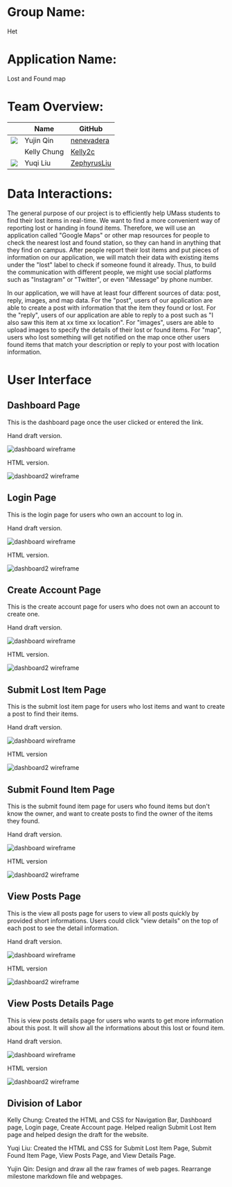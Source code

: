 # Group Name: 
Het

# Application Name:
Lost and Found map


# Team Overview: 
| | Name | GitHub |
| ------------- |------------- | ------------- |
| ![](https://avatars.githubusercontent.com/u/71847172?s=48&v=4) | Yujin Qin | [nenevadera](https://github.com/nenevadera) |
| ![]() | Kelly Chung | [Kelly2c](https://github.com/Kelly2c) |
| ![](https://avatars.githubusercontent.com/u/58710754?s=40&v=4) | Yuqi Liu| [ZephyrusLiu](https://github.com/ZephyrusLiu) |


# Data Interactions: 
The general purpose of our project is to efficiently help UMass students to find their lost items in real-time. We want to find a more convenient way of reporting lost or handing in found items. Therefore, we will use an application called "Google Maps" or other map resources for people to check the nearest lost and found station, so they can hand in anything that they find on campus. After people report their lost items and put pieces of information on our application, we will match their data with existing items under the "lost" label to check if someone found it already. Thus, to build the communication with different people, we might use social platforms such as "Instagram" or "Twitter", or even "iMessage" by phone number. 

In our application, we will have at least four different sources of data: post, reply, images, and map data. For the "post", users of our application are able to create a post with information that the item they found or lost. For the "reply", users of our application are able to reply to a post such as "I also saw this item at xx time xx location". For "images", users are able to upload images to specify the details of their lost or found items. For "map", users who lost something will get notified on the map once other users found items that match your description or reply to your post with location information.

# User Interface
## Dashboard Page
This is the dashboard page once the user clicked or entered the link.

Hand draft version.

![dashboard wireframe](../imgs/dashboard.jpeg)

HTML version.

![dashboard2 wireframe](../imgs/dahsboard_html_ver.png)

## Login Page
This is the login page for users who own an account to log in.

Hand draft version.

![dashboard wireframe](../imgs/login.jpeg)

HTML version.

![dashboard2 wireframe](../imgs/login_html_ver.png)

## Create Account Page
This is the create account page for users who does not own an account to create one.

Hand draft version.

![dashboard wireframe](../imgs/ca.jpeg)

HTML version.

![dashboard2 wireframe](../imgs/ca_html_ver.png)

## Submit Lost Item Page
This is the submit lost item page for users who lost items and want to create a post to find their items.

Hand draft version.

![dashboard wireframe](../imgs/submit_lost_item_page.png)

HTML version

![dashboard2 wireframe](../imgs/submit_lost_item_html_ver.png)

## Submit Found Item Page
This is the submit found item page for users who found items but don't know the owner, and want to create posts to find the owner of the items they found.

Hand draft version.

![dashboard wireframe](../imgs/submit_found_item_page.png)

HTML version

![dashboard2 wireframe](../imgs/submit_found_item_html_ver.png)



## View Posts Page
This is the view all posts page for users to view all posts quickly by provided short informations. Users could click "view details" on the top of each post to see the detail information.

Hand draft version.

![dashboard wireframe](../imgs/view_posts.png)

HTML version

![dashboard2 wireframe](../imgs/view_posts_html_ver.png)



## View Posts Details Page
This is view posts details page for users who wants to get more information about this post. It will show all the informations about this lost or found item.

Hand draft version.

![dashboard wireframe](../imgs/view_posts_details.png)

HTML version

![dashboard2 wireframe](../imgs/view_details_html_ver.png)



## Division of Labor
Kelly Chung: Created the HTML and CSS for Navigation Bar, Dashboard page, Login page, Create Account page.  Helped realign Submit Lost Item page and helped design the draft for the website.

Yuqi Liu: Created the HTML and CSS for Submit Lost Item Page, Submit Found Item Page, View Posts Page, and View Details Page.

Yujin Qin: Design and draw all the raw frames of web pages. Rearrange milestone markdown file and webpages.
